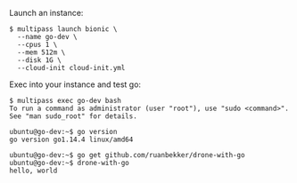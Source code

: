 Launch an instance:

```
$ multipass launch bionic \
  --name go-dev \
  --cpus 1 \
  --mem 512m \
  --disk 1G \
  --cloud-init cloud-init.yml
```

Exec into your instance and test go:

```
$ multipass exec go-dev bash
To run a command as administrator (user "root"), use "sudo <command>".
See "man sudo_root" for details.

ubuntu@go-dev:~$ go version
go version go1.14.4 linux/amd64

ubuntu@go-dev:~$ go get github.com/ruanbekker/drone-with-go
ubuntu@go-dev:~$ drone-with-go
hello, world
```
